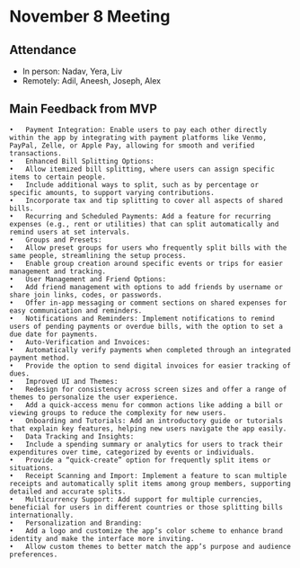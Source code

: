 # November 8 Meeting

## Attendance
- In person: Nadav, Yera, Liv
- Remotely: Adil, Aneesh, Joseph, Alex

## Main Feedback from MVP
	•	Payment Integration: Enable users to pay each other directly within the app by integrating with payment platforms like Venmo, PayPal, Zelle, or Apple Pay, allowing for smooth and verified transactions.
	•	Enhanced Bill Splitting Options:
	•	Allow itemized bill splitting, where users can assign specific items to certain people.
	•	Include additional ways to split, such as by percentage or specific amounts, to support varying contributions.
	•	Incorporate tax and tip splitting to cover all aspects of shared bills.
	•	Recurring and Scheduled Payments: Add a feature for recurring expenses (e.g., rent or utilities) that can split automatically and remind users at set intervals.
	•	Groups and Presets:
	•	Allow preset groups for users who frequently split bills with the same people, streamlining the setup process.
	•	Enable group creation around specific events or trips for easier management and tracking.
	•	User Management and Friend Options:
	•	Add friend management with options to add friends by username or share join links, codes, or passwords.
	•	Offer in-app messaging or comment sections on shared expenses for easy communication and reminders.
	•	Notifications and Reminders: Implement notifications to remind users of pending payments or overdue bills, with the option to set a due date for payments.
	•	Auto-Verification and Invoices:
	•	Automatically verify payments when completed through an integrated payment method.
	•	Provide the option to send digital invoices for easier tracking of dues.
	•	Improved UI and Themes:
	•	Redesign for consistency across screen sizes and offer a range of themes to personalize the user experience.
	•	Add a quick-access menu for common actions like adding a bill or viewing groups to reduce the complexity for new users.
	•	Onboarding and Tutorials: Add an introductory guide or tutorials that explain key features, helping new users navigate the app easily.
	•	Data Tracking and Insights:
	•	Include a spending summary or analytics for users to track their expenditures over time, categorized by events or individuals.
	•	Provide a “quick-create” option for frequently split items or situations.
	•	Receipt Scanning and Import: Implement a feature to scan multiple receipts and automatically split items among group members, supporting detailed and accurate splits.
	•	Multicurrency Support: Add support for multiple currencies, beneficial for users in different countries or those splitting bills internationally.
	•	Personalization and Branding:
	•	Add a logo and customize the app’s color scheme to enhance brand identity and make the interface more inviting.
	•	Allow custom themes to better match the app’s purpose and audience preferences.
